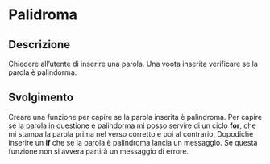 # Palidroma


## Descrizione 

Chiedere all’utente di inserire una parola.
Una voota inserita verificare se la parola è palindorma. 


## Svolgimento 

Creare una funzione per capire se la parola inserita è palindroma.
Per capire se la parola in questione è palindorma mi posso servire di un ciclo **for**, che mi stampa la parola prima nel verso corretto e poi al contrario. 
Dopodichè inserire un **if** che se la parola è palindroma lancia un messaggio. Se questa funzione non si avvera partirà un messaggio di errore.

